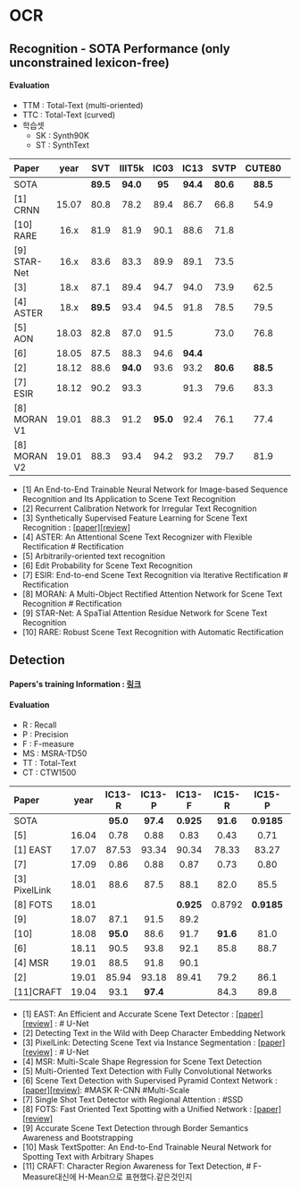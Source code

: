 # OCR
## Recognition - SOTA Performance (only unconstrained lexicon-free)
#### Evaluation 
* TTM : Total-Text (multi-oriented) 
* TTC : Total-Text (curved)
* 학습셋
  * SK : Synth90K
  * ST : SynthText
  
| Paper | year | SVT | IIIT5k | IC03 | IC13 | SVTP | CUTE80 | IC15 | TTM | TTC | 비고 | 학습셋 | 
| :--- | :---: | :---: |:---: |:---:|:---: |:---:|:---:|:---:|:---:|:---:|:--- |:--- |
| SOTA| | **89.5** | **94.0** | **95** | **94.4**| **80.6** | **88.5** | **77.1** | **76.3** | **66.7** |
| [1] CRNN     | 15.07 | 80.8 |  78.2 | 89.4 |  86.7 | 66.8 | 54.9 | | | | base:CRNN | SK| 
| [10] RARE    | 16.x | 81.9 | 81.9 |  90.1 | 88.6 | 71.8 |  | | | | Rectification | SK| 
| [9] STAR-Net | 16.x | 83.6 | 83.3 | 89.9 | 89.1  | 73.5  |  | | | | Rectification | SK| 
| [3] | 18.x | 87.1 | 89.4 | 94.7 | 94.0 | 73.9 | 62.5 | | | | GAN |  
| [4] ASTER | 18.x | **89.5** | 93.4 | 94.5 | 91.8 | 78.5 | 79.5 | 76.1 | | | Rectification |
| [5] AON | 18.03 | 82.8 | 87.0 | 91.5 |  | 73.0 | 76.8 | 68.2 | | |  |
| [6] | 18.05 | 87.5| 88.3 | 94.6 | **94.4**  | | | 73.9 |
| [2] | 18.12 |  88.6 | **94.0** | 93.6 | 93.2 | **80.6** | **88.5** | **77.1** | **76.3** | **66.7** |   | SK+ST |
| [7] ESIR| 18.12| 90.2 | 93.3 | | 91.3 | 79.6 |  83.3  | 76.9 | | | Rectification | SK+ST |
| [8] MORAN V1 | 19.01|  88.3 | 91.2 | **95.0** |  92.4 | 76.1 | 77.4 | | | | Rectification | SK+ST |
| [8] MORAN V2 | 19.01|  88.3 | 93.4 | 94.2 |  93.2 | 79.7 | 81.9 | | | | Rectification | SK+ST |

* [1] An End-to-End Trainable Neural Network for Image-based Sequence Recognition and Its Application to Scene Text Recognition
* [2] Recurrent Calibration Network for Irregular Text Recognition
* [3] Synthetically Supervised Feature Learning for Scene Text Recognition : [[paper]](http://openaccess.thecvf.com/content_ECCV_2018/html/Yang_Liu_Synthetically_Supervised_Feature_ECCV_2018_paper.html)[[review]](https://github.com/chullhwan-song/Reading-Paper/issues/60)
* [4] ASTER: An Attentional Scene Text Recognizer with Flexible Rectification # Rectification
* [5] Arbitrarily-oriented text recognition
* [6] Edit Probability for Scene Text Recognition
* [7] ESIR: End-to-end Scene Text Recognition via Iterative Rectification # Rectification
* [8] MORAN: A Multi-Object Rectified Attention Network for Scene Text Recognition # Rectification
* [9] STAR-Net: A SpaTial Attention Residue Network for Scene Text Recognition
* [10] RARE: Robust Scene Text Recognition with Automatic Rectification

## Detection
#### Papers's training Information : [링크](https://github.com/chullhwan-song/OCR/issues/1)
#### Evaluation
* R : Recall
* P : Precision
* F : F-measure
* MS : MSRA-TD50
* TT : Total-Text
* CT : CTW1500 

| Paper | year |IC13-R |IC13-P |IC13-F| IC15-R |IC15-P |IC15-F|MS-R|MS-P|MS-F|TT-R |TT-P |TT-F| CT-R |CT-P |CT-F| 
|  :---  | :---: | :---: | :---: | :---: |:---: |:---: | :---:  |:---: |:---: | :---:  | :---:  |:---: |:---: | :---: |:---: |:---:  | 
| SOTA| | **95.0** |**97.4**  |**0.925** |  **91.6**| **0.9185**| **0.8984**  | **83.0**|**88.2**| **81.7**| **82.8** | **87.6** | **82.9** | **77.8** |  **83.8** | **80.7** |
| [5]      | 16.04 |0.78 | 0.88 | 0.83 |0.43 | 0.71 |  0.54 |0.67 | 0.83|  0.74 | 
| [1] EAST | 17.07 |87.53 |93.34  | 90.34 | 78.33 | 83.27 |  80.78 | 67.43 |87.28| 76.08 | 36.2 | 50.0|  42.0  | 49.1 | 78.7  | 60.4 |
| [7] | 17.09 |0.86  | 0.88 | 0.87  | 0.73 | 0.80 |  0.77 |
| [3] PixelLink| 18.01 |88.6 | 87.5 |  88.1 | 82.0 | 85.5| 83.7 | **83.0** | 73.2    | 77.8 | 54.41 | 59.89 |  57.02 |
| [8] FOTS | 18.01 |      |      | **0.925** | 0.8792| **0.9185**| **0.8984** |
| [9]      | 18.07 | 87.1 |91.5 |89.2| | | |77.4 |  83.0 | 80.1 | 
| [10]     | 18.08 | **95.0**|88.6 | 91.7 |**91.6** | 81.0|86.0 | | | | 69.0 | 55.0 | 61.3 |
| [6]      |18.11  |90.5 |93.8  |92.1 |  85.8  | 88.7 | 87.2 | | | | **82.8** | 83.0 |  **82.9** | 
| [4] MSR  | 19.01 |88.5 | 91.8 | 90.1 | | | | 76.7 | 87.4 | **81.7** |73.0 | 85.2 | 78.6 |  **77.8** |  83.8 | **80.7** |
| [2]      | 19.01 |85.94| 93.18| 89.41 | 79.2 | 86.1 | 82.5 |75.26  | 85.88 | 80.21 | 
| [11]CRAFT| 19.04 | 93.1 |  **97.4** |  | 84.3 | 89.8 | | 78.2 | **88.2** | | 79.9 | **87.6** | | 81.1 | **86.0** |  | 
 

* [1] EAST: An Efficient and Accurate Scene Text Detector : [[paper]](https://arxiv.org/abs/1704.03155)[[review]](https://github.com/chullhwan-song/Reading-Paper/issues/73) :  # U-Net
* [2] Detecting Text in the Wild with Deep Character Embedding Network
* [3] PixelLink: Detecting Scene Text via Instance Segmentation : [[paper]](https://arxiv.org/abs/1801.01315)[[review]](https://github.com/chullhwan-song/Reading-Paper/issues/71) : # U-Net
* [4] MSR: Multi-Scale Shape Regression for Scene Text Detection
* [5] Multi-Oriented Text Detection with Fully Convolutional Networks
* [6] Scene Text Detection with Supervised Pyramid Context Network : [[paper]](https://arxiv.org/abs/1811.08605)[[review]](https://github.com/chullhwan-song/Reading-Paper/issues/75): #MASK R-CNN #Multi-Scale
* [7] Single Shot Text Detector with Regional Attention : #SSD
* [8] FOTS: Fast Oriented Text Spotting with a Unified Network : [[paper]](https://arxiv.org/abs/1801.01671)[[review]](https://github.com/chullhwan-song/Reading-Paper/issues/107) 
* [9] Accurate Scene Text Detection through Border Semantics Awareness and Bootstrapping
* [10] Mask TextSpotter: An End-to-End Trainable Neural Network for Spotting Text with Arbitrary Shapes
* [11] CRAFT: Character Region Awareness for Text Detection, # F-Measure대신에 H-Mean으로 표현했다.같은것인지 




